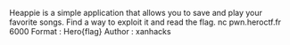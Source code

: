 Heappie is a simple application that allows you to save and play your favorite songs. Find a way to exploit it and read the flag.
nc pwn.heroctf.fr 6000 Format : Hero{flag}
Author : xanhacks
